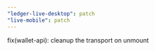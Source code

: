 ```yaml
---
"ledger-live-desktop": patch
"live-mobile": patch
---
```


fix(wallet-api): cleanup the transport on unmount
